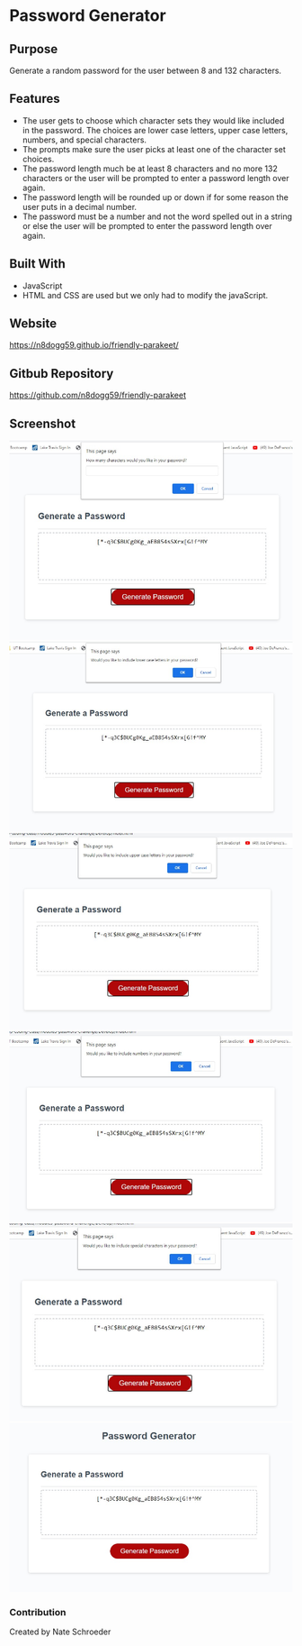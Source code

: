 # Password Generator 

## Purpose
Generate a random password for the user between 8 and 132 characters.

## Features
* The user gets to choose which character sets they would like included in the password.  The choices are lower case letters, upper case letters, numbers, and special characters.
* The prompts make sure the user picks at least one of the character set choices.
* The password length much be at least 8 characters and no more 132 characters or the user will be prompted to enter a password length over again.
* The password length will be rounded up or down if for some reason the user puts in a decimal number.
* The password must be a number and not the word spelled out in a string or else the user will be prompted to enter the password length over again.

## Built With
* JavaScript
* HTML and CSS are used but we only had to modify the javaScript.

## Website
https://n8dogg59.github.io/friendly-parakeet/

## Gitbub Repository
https://github.com/n8dogg59/friendly-parakeet

## Screenshot
![](develop/lengthPrompt.jpg)
![](develop/lowerPrompt.jpg)
![](develop/upperPrompt.jpg)
![](develop/numberPrompt.jpg)
![](develop/charPrompt.jpg)
![](develop/finalpassword.jpg)

### Contribution
Created by Nate Schroeder